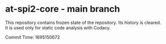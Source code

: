 # at-spi2-core - main branch

This repository contains frozen state of the repository.
Its history is cleared. It is used only for static code
analysis with Codacy.

Commit Time: 1695150672